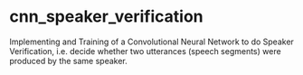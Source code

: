 # cnn_speaker_verification
Implementing and Training of a Convolutional Neural Network to do Speaker Verification, i.e. decide whether two utterances (speech segments) were produced by the same speaker.
